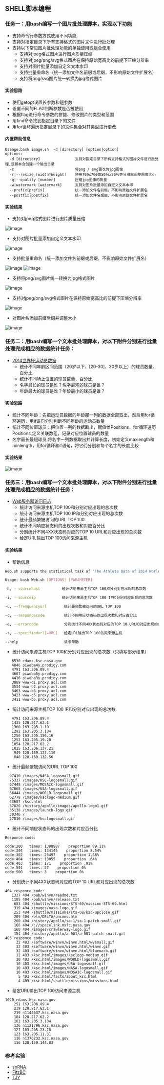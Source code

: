 ## SHELL脚本编程
### 任务一：用bash编写一个图片批处理脚本，实现以下功能
- 支持命令行参数方式使用不同功能
- 支持对指定目录下所有支持格式的图片文件进行批处理
- 支持以下常见图片批处理功能的单独使用或组合使用
  - 支持对jpeg格式图片进行图片质量压缩
  - 支持对jpeg/png/svg格式图片在保持原始宽高比的前提下压缩分辨率
  - 支持对图片批量添加自定义文本水印
  - 支持批量重命名（统一添加文件名前缀或后缀，不影响原始文件扩展名）
  - 支持将png/svg图片统一转换为jpg格式图片
#### 实验思路
- 使用getopt设置长参数和短参数
- 设置不同的FLAG判断参数是否被使用
- 根据flag进行命令参数的拼接、修改图片的类型和范围
- 用find命令找到指定目录下的文件
- 用for循环遍历指定目录下的文件集合对其类型进行更改
#### 内置帮助信息
```
Useage:bash image.sh  -d [directory] [option|option]
options:
  -d [directory]                支持对指定目录下所有支持格式的图片文件进行批处理,该脚本会创建一个输出目录
  -c                            将png / svg更改为jpg图像
  -r|--resize [width*height]    使用700x700或50％x50％等分辨率调整图像大小
  -q|--quality [number]         压缩jpg图像的质量 
  -w|watermark [watermark]      支持对图片批量添加自定义文本水印
  --prefix[prefix]              统一添加文件名前缀，不影响原始文件扩展名
  --postfix[postfix]            统一添加文件名后缀，不影响原始文件扩展名
```
#### 实验结果
- 支持对jpeg格式图片进行图片质量压缩

![image](https://raw.githubusercontent.com/CUCCS/linux-2019-PWHL/hw4/%E5%AE%9E%E9%AA%8C%E5%9B%9B/image4/compressed_jpg.png)

- 支持对图片批量添加自定义文本水印

![image](https://raw.githubusercontent.com/CUCCS/linux-2019-PWHL/hw4/%E5%AE%9E%E9%AA%8C%E5%9B%9B/image4/add_watermark.png)

- 支持批量重命名（统一添加文件名前缀或后缀，不影响原始文件扩展名）

![image](https://raw.githubusercontent.com/CUCCS/linux-2019-PWHL/hw4/%E5%AE%9E%E9%AA%8C%E5%9B%9B/image4/add_prefix.png)
![image](https://raw.githubusercontent.com/CUCCS/linux-2019-PWHL/hw4/%E5%AE%9E%E9%AA%8C%E5%9B%9B/image4/add_postfix.png)

- 支持将png/svg图片统一转换为jpg格式图片

![image](https://raw.githubusercontent.com/CUCCS/linux-2019-PWHL/hw4/%E5%AE%9E%E9%AA%8C%E5%9B%9B/image4/png_to_jpg.png)

- 支持对jpeg/png/svg格式图片在保持原始宽高比的前提下压缩分辨率

![image](https://raw.githubusercontent.com/CUCCS/linux-2019-PWHL/hw4/%E5%AE%9E%E9%AA%8C%E5%9B%9B/image4/resize_image.png)

- 对图片名添加前缀后缀并调整大小

![image](https://raw.githubusercontent.com/CUCCS/linux-2019-PWHL/hw4/%E5%AE%9E%E9%AA%8C%E5%9B%9B/image4/add_prefix_postfix_resize.png)

### 任务二：用bash编写一个文本批处理脚本，对以下附件分别进行批量处理完成相应的数据统计任务：
- [2014世界杯运动员数据](http://sec.cuc.edu.cn/huangwei/course/LinuxSysAdmin/exp/chap0x04/worldcupplayerinfo.tsv)
  - 统计不同年龄区间范围（20岁以下、[20-30]、30岁以上）的球员数量、百分比
  - 统计不同场上位置的球员数量、百分比
  - 名字最长的球员是谁？名字最短的球员是谁？
  - 年龄最大的球员是谁？年龄最小的球员是谁？
#### 实验思路
- 统计不同年龄：先把运动员数据的年龄那一列的数据全部取出，然后用for循环遍历，用if语句分别判断不同年龄的运动员数量
- 统计不同位置球员：把位置一列的数据取出，赋值给Positions，for循环遍历Positions,定义关联数组，记录对应位置球员的数量
- 名字最长最短球员:将名字一列数据取出并计算长度，初始定义maxlength和minlength，用for循环和if语句，将它们分别和每个名字的长度比较
#### 实验结果
![image](https://raw.githubusercontent.com/CUCCS/linux-2019-PWHL/hw4/%E5%AE%9E%E9%AA%8C%E5%9B%9B/image4/task2.png)
### 任务三：用bash编写一个文本批处理脚本，对以下附件分别进行批量处理完成相应的数据统计任务：
- [Web服务器访问日志](http://sec.cuc.edu.cn/huangwei/course/LinuxSysAdmin/exp/chap0x04/web_log.tsv.7z)
  - 统计访问来源主机TOP 100和分别对应出现的总次数
  - 统计访问来源主机TOP 100 IP和分别对应出现的总次数
  - 统计最频繁被访问的URL TOP 100
  - 统计不同响应状态码的出现次数和对应百分比
  - 分别统计不同4XX状态码对应的TOP 10 URL和对应出现的总次数
  - 给定URL输出TOP 100访问来源主机
#### 实验结果
- 帮助信息
```bash
Web.sh supports the statistical task of 'The Athlete Data of 2014 World Cup'

Usage: bash Web.sh [OPTIONS] [PARAMETER] 

-h, --sourcehost          统计访问来源主机TOP 100和分别对应出现的总次数

-i, --sourceip            统计访问来源主机TOP 100 IP和分别对应出现的总次数

-u, --frenquencyurl        统计最频繁被访问的URL TOP 100

-c, --responcecode         统计不同响应状态码的出现次数和对应百分比

-e, --errorcode            分别统计不同4XX状态码对应的TOP 10 URL和对应出现的总次数

-s, --specifiedurl[=URL]   给定URL输出TOP 100访问来源主机

--help                     请求帮助
```
- 统计访问来源主机TOP 100和分别对应出现的总次数（只填写部分结果）
```
   6530 edams.ksc.nasa.gov
   4846 piweba4y.prodigy.com
   4791 163.206.89.4
   4607 piweba5y.prodigy.com
   4416 piweba3y.prodigy.com
   3889 www-d1.proxy.aol.com
   3534 www-b2.proxy.aol.com
   3463 www-b3.proxy.aol.com
   3423 www-c5.proxy.aol.com
   3411 www-b5.proxy.aol.com
```
- 统计访问来源主机TOP 100 IP和分别对应出现的总次数
```
   4791 163.206.89.4
   1435 128.217.62.1
   1360 163.205.1.19
   1292 163.205.3.104
   1256 163.205.156.16
   1252 163.205.19.20
   1054 128.217.62.2
   1015 163.206.137.21
    949 128.159.122.110
    848 128.159.132.56
```
- 统计最频繁被访问的URL TOP 100
```
  97410 /images/NASA-logosmall.gif
  75337 /images/KSC-logosmall.gif
  67448 /images/MOSAIC-logosmall.gif
  67068 /images/USA-logosmall.gif
  66444 /images/WORLD-logosmall.gif
  62778 /images/ksclogo-medium.gif
  43687 /ksc.html
  37826 /history/apollo/images/apollo-logo1.gif
  35138 /images/launch-logo.gif
  30346 /
  27810 /images/ksclogosmall.gif

```
- 统计不同响应状态码的出现次数和对应百分比
```
Responce code:

code:200   times: 1398987    proportion 89.11%
code:304   times: 134146    proportion 8.54%
code:302   times: 26497    proportion 1.68%
code:404   times: 10055    proportion .64%
code:403   times: 171    proportion .01%
code:501   times: 27    proportion 0%
code:500   times: 3    proportion 0%
```
- 分别统计不同4XX状态码对应的TOP 10 URL和对应出现的总次数
```
404 responce code:
   1337 404 /pub/winvn/readme.txt
   1185 404 /pub/winvn/release.txt
    683 404 /shuttle/missions/STS-69/mission-STS-69.html
    319 404 /images/nasa-logo.gif
    253 404 /shuttle/missions/sts-68/ksc-upclose.gif
    209 404 /elv/DELTA/uncons.htm
    200 404 /history/apollo/sa-1/sa-1-patch-small.gif
    166 404 /://spacelink.msfc.nasa.gov
    160 404 /images/crawlerway-logo.gif
    154 404 /history/apollo/a-001/a-001-patch-small.gif
403 responce code:
     32 403 /software/winvn/winvn.html/wvsmall.gif
     32 403 /software/winvn/winvn.html/winvn.gif
     32 403 /software/winvn/winvn.html/bluemarb.gif
     12 403 /ksc.html/images/ksclogo-medium.gif
     10 403 /ksc.html/images/WORLD-logosmall.gif
     10 403 /ksc.html/images/USA-logosmall.gif
     10 403 /ksc.html/images/NASA-logosmall.gif
     10 403 /ksc.html/images/MOSAIC-logosmall.gif
      5 403 /ksc.html/facts/about_ksc.html
      4 403 /ksc.html/shuttle/missions/missions.html
```
- 给定URL输出TOP 100访问来源主机
```
1020 edams.ksc.nasa.gov
    251 163.206.89.4
    239 128.217.62.1
    219 n1144637.ksc.nasa.gov
    184 128.217.62.2
    182 163.205.3.104
    136 n1121796.ksc.nasa.gov
    127 163.205.23.76
    123 163.205.11.31
    116 n1376232.ksc.nasa.gov
    116 128.159.144.83

```
### 参考实验
- [snRNA](https://github.com/CUCCS/linux/tree/master/2017-1/snRNA/ex4)
- [FitzBC](https://github.com/CUCCS/linux/tree/master/2017-1/FitzBC/%E5%AE%9E%E9%AA%8C4)
- [TJY](https://github.com/CUCCS/linux/tree/master/2017-1/TJY/bash)